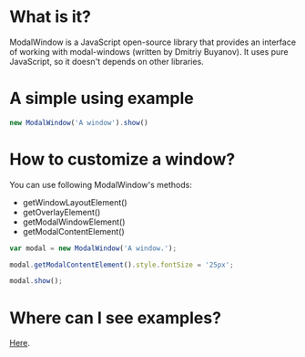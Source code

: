 # What is it?

ModalWindow is a JavaScript open-source library that provides an interface of working with modal-windows (written by Dmitriy Buyanov). It uses pure JavaScript, so it doesn't depends on other libraries.

# A simple using example

```js
new ModalWindow('A window').show()
```

# How to customize a window?

You can use following ModalWindow's methods:
* getWindowLayoutElement()
* getOverlayElement()
* getModalWindowElement()
* getModalContentElement()

```js
var modal = new ModalWindow('A window.');

modal.getModalContentElement().style.fontSize = '25px';

modal.show();
```

# Where can I see examples?

[Here](http://razip.github.io/ModalWindow/).
